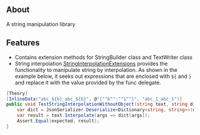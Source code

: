 ## About
A string manipulation library

## Features
* Contains extension methods for StringBuilder class and TextWriter class
* String interpolation
[StringInterpolationExtensions](./StringInterpolationExtensions.cs) provides the functionality to manipulate string by interpolation.  As shown in the example below, it seeks out expressions that are enclosed with `${` and `}` and replace it with the value provided by the func delegate.
```csharp
[Theory]
[InlineData("abc_${b}_abc_${b}", @"{""b"":""1""}", "abc_1_abc_1")]
public void TestStringInterpolationWithoutObject(string text, string dictionary, string expected) {
	var dict = JsonSerializer.Deserialize<Dictionary<string, string>>(dictionary) ?? new Dictionary<string, string>();
	var result = text.Interpolate(args => dict[args]);
	Assert.Equal(expected, result);
}
```
